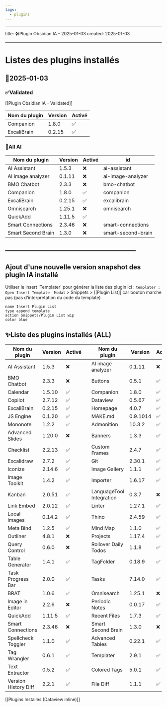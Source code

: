 ```yaml
---
tags:
  - plugins
---
```


---
title: 🛠️Plugin Obsidian IA - 2025-01-03
created: 2025-01-03

---

# Listes des plugins installés 
## 📅2025-01-03

### ✅Validated

[[Plugin Obsidian IA - Validated]]

| Nom du plugin | Version | Activé |
|---------------|---------|--------|
| Companion | 1.8.0 | ✅ |
| ExcaliBrain | 0.2.15 | ✅ |

### 📅All AI
| Nom du plugin      | Version | Activé | id                 |
| ------------------ | ------- | ------ | ------------------ |
| AI Assistant       | 1.5.3   | ❌      | ai-assistant       |
| AI image analyzer  | 0.1.11  | ❌      | ai-image-analyzer  |
| BMO Chatbot        | 2.3.3   | ❌      | bmo-chatbot        |
| Companion          | 1.8.0   | ✅      | companion          |
| ExcaliBrain        | 0.2.15  | ✅      | excalibrain        |
| Omnisearch         | 1.25.1  | ❌      | omnisearch         |
| QuickAdd           | 1.11.5  | ✅      |                    |
| Smart Connections  | 2.3.46  | ❌      | smart-connections  |
| Smart Second Brain | 1.3.0   | ❌      | smart-second-brain |

## ————————————————————
## Ajout d'une nouvelle version snapshot des plugin IA installé 

Utiliser  le  insert 'Templater' pour générer la liste des plugin ici : 
`templater : Open Insert Template  Modal`   > Snippets >  [[Plugin List]]
car bouton marche pas (pas d'interpretation du code du template) 
```button
name Insert Plugin List
type append template
action Snippets/Plugin List wip
color blue
```



## ✨Liste des plugins installés (ALL)

| Nom du plugin | Version | Activé | | Nom du plugin | Version | Activé |
|---------------|---------|--------|-|---------------|---------|--------|
| AI Assistant | 1.5.3 | ❌ || AI image analyzer | 0.1.11 | ❌ |
| BMO Chatbot | 2.3.3 | ❌ || Buttons | 0.5.1 | ✅ |
| Calendar | 1.5.10 | ✅ || Companion | 1.8.0 | ✅ |
| Copilot | 2.7.12 | ✅ || Dataview | 0.5.67 | ✅ |
| ExcaliBrain | 0.2.15 | ✅ || Homepage | 4.0.7 | ✅ |
| JS Engine | 0.1.20 | ✅ || MAKE.md | 0.9.1014 | ✅ |
| Mononote | 1.2.2 | ✅ || Admonition | 10.3.2 | ✅ |
| Advanced Slides | 1.20.0 | ❌ || Banners | 1.3.3 | ✅ |
| Checklist | 2.2.13 | ✅ || Custom Frames | 2.4.7 | ✅ |
| Excalidraw | 2.7.2 | ✅ || Git | 2.30.1 | ✅ |
| Iconize | 2.14.6 | ✅ || Image Gallery | 1.1.1 | ✅ |
| Image Toolkit | 1.4.2 | ✅ || Importer | 1.6.17 | ✅ |
| Kanban | 2.0.51 | ✅ || LanguageTool Integration | 0.3.7 | ❌ |
| Link Embed | 2.0.12 | ✅ || Linter | 1.27.1 | ✅ |
| Local images | 0.14.2 | ✅ || Thino | 2.4.59 | ✅ |
| Meta Bind | 1.2.5 | ✅ || Mind Map | 1.1.0 | ✅ |
| Outliner | 4.8.1 | ❌ || Projects | 1.17.4 | ✅ |
| Query Control | 0.6.0 | ❌ || Rollover Daily Todos | 1.1.8 | ✅ |
| Table Generator | 1.4.1 | ✅ || TagFolder | 0.18.9 | ✅ |
| Task Progress Bar | 2.0.0 | ✅ || Tasks | 7.14.0 | ✅ |
| BRAT | 1.0.6 | ✅ || Omnisearch | 1.25.1 | ❌ |
| Image in Editor | 2.2.6 | ❌ || Periodic Notes | 0.0.17 | ✅ |
| QuickAdd | 1.11.5 | ✅ || Recent Files | 1.7.3 | ✅ |
| Smart Connections | 2.3.46 | ❌ || Smart Second Brain | 1.3.0 | ❌ |
| Spellcheck Toggler | 1.1.0 | ✅ || Advanced Tables | 0.22.1 | ✅ |
| Tag Wrangler | 0.6.1 | ✅ || Templater | 2.9.1 | ✅ |
| Text Extractor | 0.5.2 | ✅ || Colored Tags | 5.0.1 | ✅ |
| Version History Diff | 2.2.1 | ✅ || File Diff | 1.1.1 | ✅ |


[[Plugins Installés (Dataview inline)]]

